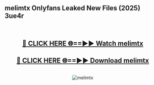 <h2>melimtx Onlyfans Leaked New Files (2025) 3ue4r</h2>
<br>
<div align="center">
<h2><a href="https://mediafiles.top/melimtx&ref=git" rel="nofollow">🔴 CLICK HERE 🌐==►► Watch melimtx</a></h2>
<h2><a href="https://mediafiles.top/melimtx&ref=git" rel="nofollow">🔴 CLICK HERE 🌐==►► Download melimtx</a></h2>
<br>
<a href="https://mediafiles.top/melimtx&ref=git" rel="nofollow" data-target="animated-image.originalLink"><img src="https://i.ibb.co.com/xMMVF88/686577567.gif" alt="melimtx" style="max-width: 100%; display: inline-block;" data-target="animated-image.originalImage"></a>
</div>
<br>
<br>